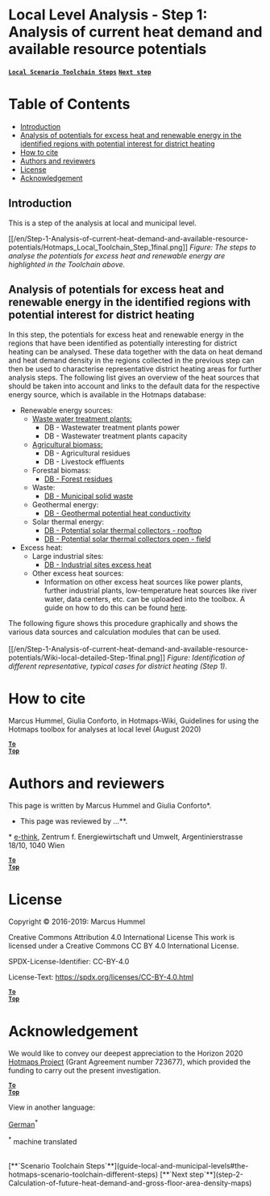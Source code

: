 <h1>Local Level Analysis - Step 1: Analysis of current heat demand and available resource potentials</h1>

[**`Local Scenario Toolchain Steps`**](guide-local-and-municipal-levels#the-hotmaps-scenario-toolchain-different-steps)
[**`Next step`**](step-2-Calculation-of-future-heat-demand-and-gross-floor-area-density-maps)

# Table of Contents
* [Introduction](#introduction)
* [Analysis of potentials for excess heat and renewable energy in the identified regions with potential interest for district heating](#Analysis-of-potentials-for-excess-heat-and-renewable-energy-in-the-identified-regions-with-potential-interest-for-district-heating)
* [How to cite](#how-to-cite)
* [Authors and reviewers](#authors-and-reviewers)
* [License](#license)
* [Acknowledgement](#acknowledgement)

## Introduction
This is a step of the analysis at local and municipal level.

[[/en/Step-1-Analysis-of-current-heat-demand-and-available-resource-potentials/Hotmaps_Local_Toolchain_Step_1final.png]]
*Figure: The steps to analyse the potentials for excess heat and renewable energy are highlighted in the Toolchain above.*
<br/>

## Analysis of potentials for excess heat and renewable energy in the identified regions with potential interest for district heating
In this step, the potentials for excess heat and renewable energy in the regions that have been identified as potentially interesting for district heating can be analysed. These data together with the data on heat demand and heat demand density in the regions collected in the previous step can then be used to characterise representative district heating areas for further analysis steps. The following list gives an overview of the heat sources that should be taken into account and links to the default data for the respective energy source, which is available in the Hotmaps database:

* Renewable energy sources:
  * [Waste water treatment plants:](https://gitlab.com/hotmaps/potential/WWTP)
    * DB - Wastewater treatment plants power
    * DB - Wastewater treatment plants capacity
  * [Agricultural biomass:](https://gitlab.com/hotmaps/potential/potential_biomass)
    * DB - Agricultural residues
    * DB - Livestock effluents
  * Forestal biomass:
    * [DB - Forest residues](https://gitlab.com/hotmaps/potential/potential_forest)
  * Waste:
    * [DB - Municipal solid waste](https://gitlab.com/hotmaps/potential/potential_municipal_solid_waste)
  * Geothermal energy:
    * [DB - Geothermal potential heat conductivity](https://gitlab.com/hotmaps/potential/potential_geothermal_raster)
  * Solar thermal energy:
    * [DB - Potential solar thermal collectors - rooftop](https://gitlab.com/hotmaps/potential/potential_solarthermal_collectors_rooftop)
    * [DB - Potential solar thermal collectors open - field](https://gitlab.com/hotmaps/potential/potential_solarthermal_collectors_open_field)
* Excess heat:
  * Large industrial sites:
    * [DB - Industrial sites excess heat](https://gitlab.com/hotmaps/industrial_sites/industrial_sites_industryBenchmarks)
  * Other excess heat sources:
    * Information on other excess heat sources like power plants, further industrial plants, low-temperature heat sources like river water, data centers, etc. can be uploaded into the toolbox. A guide on how to do this can be found [here](https://wiki.hotmaps.hevs.ch/en/CM-Add-industry-plant).

The following figure shows this procedure graphically and shows the various data sources and calculation modules that can be used.
<br/>  
[[/en/Step-1-Analysis-of-current-heat-demand-and-available-resource-potentials/Wiki-local-detailed-Step-1final.png]]
*Figure: Identification of different representative, typical cases for district heating (Step 1).*
<br/>  

# How to cite
Marcus Hummel, Giulia Conforto, in Hotmaps-Wiki, Guidelines for using the Hotmaps toolbox for analyses at local level (August 2020)

<code><ins>**[To Top](#table-of-contents)**</ins></code>


# Authors and reviewers
This page is written by Marcus Hummel and Giulia Conforto\*.
- This page was reviewed by ...\**.

\* [e-think](https://e-think.ac.at/),
Zentrum f. Energiewirtschaft und Umwelt,
Argentinierstrasse 18/10,
1040 Wien

<code><ins>**[To Top](#table-of-contents)**</ins></code>


# License
Copyright © 2016-2019: Marcus Hummel

Creative Commons Attribution 4.0 International License
This work is licensed under a Creative Commons CC BY 4.0 International License.

SPDX-License-Identifier: CC-BY-4.0

License-Text: https://spdx.org/licenses/CC-BY-4.0.html

<code><ins>**[To Top](#table-of-contents)**</ins></code>


# Acknowledgement
We would like to convey our deepest appreciation to the Horizon 2020 [Hotmaps Project](https://www.hotmaps-project.eu) (Grant Agreement number 723677), which provided the funding to carry out the present investigation.

<code><ins>**[To Top](#table-of-contents)**</ins></code>




<!--- THIS IS A SUPER UNIQUE IDENTIFIER -->

View in another language:

 [German](../de/GL-national)<sup>\*</sup> 

<sup>\*</sup> machine translated

<br/>  
[**`Scenario Toolchain Steps`**](guide-local-and-municipal-levels#the-hotmaps-scenario-toolchain-different-steps)
[**`Next step`**](step-2-Calculation-of-future-heat-demand-and-gross-floor-area-density-maps)